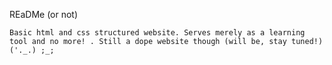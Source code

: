 REaDMe (or not)

	Basic html and css structured website. Serves merely as a learning
	tool and no more! . Still a dope website though (will be, stay tuned!)
	('._.) ;_;
